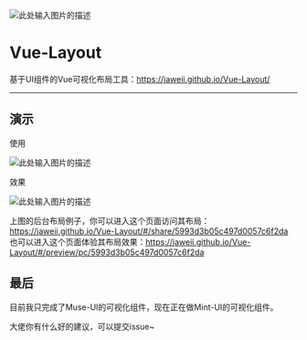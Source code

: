 
![此处输入图片的描述][1]

Vue-Layout
==

基于UI组件的Vue可视化布局工具：https://jaweii.github.io/Vue-Layout/  

----------

演示
--

使用

![此处输入图片的描述][2]

效果


![此处输入图片的描述][3]

上图的后台布局例子，你可以进入这个页面访问其布局：https://jaweii.github.io/Vue-Layout/#/share/5993d3b05c497d0057c6f2da
也可以进入这个页面体验其布局效果：https://jaweii.github.io/Vue-Layout/#/preview/pc/5993d3b05c497d0057c6f2da

最后
--
目前我只完成了Muse-UI的可视化组件，现在正在做Mint-UI的可视化组件。

大佬你有什么好的建议，可以提交issue~

  [1]: https://raw.githubusercontent.com/jaweii/Vue-Layout/master/static/banner.JPG
  [2]: https://raw.githubusercontent.com/jaweii/Vue-Layout/master/static/demo1.gif
  [3]: https://raw.githubusercontent.com/jaweii/Vue-Layout/master/static/demo2.gif
  
  